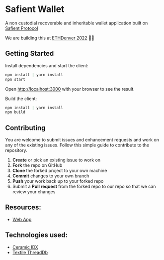 # Safient Wallet

A non custodial recoverable and inheritable wallet application built on [Safient Protocol](https://safient.io)

We are building this at [ETHDenver 2022](https://www.ethdenver.com)   👨‍🏭

## Getting Started

Install dependencies and start the client:

```bash
npm install | yarn install
npm start
```

Open [http://localhost:3000](http://localhost:3000) with your browser to see the result.

Build the client:

```bash
npm install | yarn install
npm build
```

## Contributing

You are welcome to submit issues and enhancement requests and work on any of the existing issues. Follow this simple guide to contribute to the repository.

1.  **Create** or pick an existing issue to work on
2.  **Fork** the repo on GitHub
3.  **Clone** the forked project to your own machine
4.  **Commit** changes to your own branch
5.  **Push** your work back up to your forked repo
6.  Submit a **Pull request** from the forked repo to our repo so that we can review your changes

## Resources:

- [Web App](https://wallet.safient.co)

## Technologies used:

- [Ceramic IDX](https://idx.xyz/)
- [Textile ThreadDb](https://docs.textile.io/threads/)
